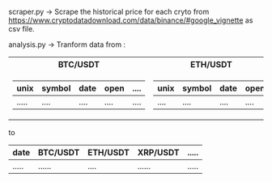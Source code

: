 scraper.py -> Scrape the historical price for each cryto from https://www.cryptodatadownload.com/data/binance/#google_vignette as csv file.


analysis.py -> Tranform data from :

    
 <table>
<tr><th> BTC/USDT </th><th> ETH/USDT</th></tr>
<tr><td>

unix  | symbol | date | open | ....|       
----  | ------ |----- |----- | ----|   
..... | ....   | .... |....  | ....|
     
    
</td><td>

unix | symbol | date| open | 
---- | ----   |---- |----  |
.... | ....   |.... |....  |

</td></tr> </table> 

to



date  | BTC/USDT | ETH/USDT  | XRP/USDT  |  ..... |       
----- | -------  |------     |------     |  ----- | 
..... | ......   | ....      |......     |   .....|


